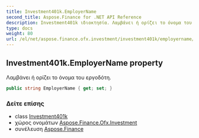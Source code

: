 ```yaml
---
title: Investment401k.EmployerName
second_title: Aspose.Finance for .NET API Reference
description: Investment401k ιδιοκτησία. Λαμβάνει ή ορίζει το όνομα του εργοδότη.
type: docs
weight: 80
url: /el/net/aspose.finance.ofx.investment/investment401k/employername/
---
```

## Investment401k.EmployerName property

Λαμβάνει ή ορίζει το όνομα του εργοδότη.

```csharp
public string EmployerName { get; set; }
```

### Δείτε επίσης

* class [Investment401k](../)
* χώρος ονομάτων [Aspose.Finance.Ofx.Investment](../../investment401k/)
* συνέλευση [Aspose.Finance](../../../)


